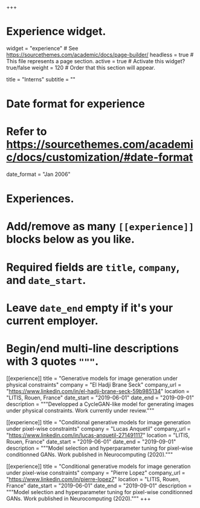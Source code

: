 +++
# Experience widget.
widget = "experience"  # See https://sourcethemes.com/academic/docs/page-builder/
headless = true  # This file represents a page section.
active = true  # Activate this widget? true/false
weight = 120  # Order that this section will appear.

title = "Interns"
subtitle = ""

# Date format for experience
#   Refer to https://sourcethemes.com/academic/docs/customization/#date-format
date_format = "Jan 2006"

# Experiences.
#   Add/remove as many `[[experience]]` blocks below as you like.
#   Required fields are `title`, `company`, and `date_start`.
#   Leave `date_end` empty if it's your current employer.
#   Begin/end multi-line descriptions with 3 quotes `"""`.

[[experience]]
  title = "Generative models for image generation under physical constraints"
  company = "El Hadji Brane Seck"
  company_url = "https://www.linkedin.com/in/el-hadji-brane-seck-59b985134"
  location = "LITIS, Rouen, France"
  date_start = "2019-06-01"
  date_end = "2019-09-01"
  description = """Developped a CycleGAN-like model for generating images under physical constraints. Work currently under review."""

[[experience]]
  title = "Conditional generative models for image generation under pixel-wise constraints"
  company = "Lucas Anquetil"
  company_url = "https://www.linkedin.com/in/lucas-anquetil-271491117"
  location = "LITIS, Rouen, France"
  date_start = "2019-06-01"
  date_end = "2019-09-01"
  description = """Model selection and hyperparameter tuning for pixel-wise conditionned GANs. Work published in Neurocomputing (2020)."""

[[experience]]
  title = "Conditional generative models for image generation under pixel-wise constraints"
  company = "Pierre Lopez"
  company_url = "https://www.linkedin.com/in/pierre-lopez7"
  location = "LITIS, Rouen, France"
  date_start = "2019-06-01"
  date_end = "2019-09-01"
  description = """Model selection and hyperparameter tuning for pixel-wise conditionned GANs. Work published in Neurocomputing (2020)."""
+++
